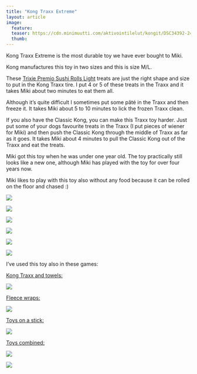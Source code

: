 ```yaml
---
title: "Kong Traxx Extreme"
layout: article
image:
  feature:
  teaser: https://cdn.minimuutti.com/aktivointilelut/kongit/DSC34392-245px.jpg
  thumb:
---
```


Kong Traxx Extreme is the most durable toy we have ever bought to Miki.

Kong manufactures this toy in two sizes and this is size M/L.

These [Trixie Premio Sushi Rolls Light](http://www.zooplus.com/shop/dogs/dog_treats_chews/natural_treats_fish/204577) treats are just the right shape and size to put in the Kong Traxx tire.  I put 4 or 5 of these treats in the Traxx and it takes Miki about two minutes to eat them all.

Although it’s quite difficult I sometimes put some pâté in the Traxx and then freeze it. It takes Miki about 5 to 10 minutes to lick the frozen Traxx clean.

If you also have the Classic Kong, you can make this Traxx toy harder. Just put some of your dogs favourite treats in the Traxx (I put pieces of wiener for Miki) and then push the Classic Kong through the middle of Traxx as far as it goes. It takes Miki about 4 minutes to pull the Classic Kong out of the Traxx and eat the treats.

Miki got this toy when he was under one year old. The toy practically still looks like a new one, although Miki has played with the toy for over four years now.

Miki likes to play with this toy also without any food because it can be rolled on the floor and chased :)

![](https://cdn.minimuutti.com/aktivointilelut/kongit/DSC34392-800px.jpg)

![](https://cdn.minimuutti.com/aktivointilelut/kongit/DSC34394-800px.jpg)

![](https://cdn.minimuutti.com/aktivointilelut/kongit/DSC30218_2-800px.jpg)

![](https://cdn.minimuutti.com/aktivointilelut/kongit/DSC30333-800px.jpg)

![](https://cdn.minimuutti.com/aktivointilelut/kongit/DSC30289-800px.jpg)

![](https://cdn.minimuutti.com/aktivointilelut/kongit/DSC30282-800px.jpg)

I’ve used this toy also in these games:

[Kong Traxx and towels:](/en/brain-games/kong-traxx-and-towels/)

[![](https://cdn.minimuutti.com/aktivointi/kong-traxx-ja-pyyhe/DSC57081-800px.jpg)](/en/brain-games/kong-traxx-and-towels/)

[Fleece wraps:](/en/brain-games/fleece-wraps/)

[![](https://cdn.minimuutti.com/aktivointi/fleecekiepit/DS06648-800px.jpg)](/en/brain-games/fleece-wraps/)

[Toys on a stick:](/en/brain-games/toys-on-a-stick/)

[![](https://cdn.minimuutti.com/aktivointi/lelut-tikussa/DS07913-800px.jpg)](/en/brain-games/toys-on-a-stick/)

[Toys combined:](/en/treat-dispensers/toys-combined/)

[![](https://cdn.minimuutti.com/aktivointilelut/muut/DS11210-800px.jpg)](/en/treat-dispensers/toys-combined/)

[![](https://cdn.minimuutti.com/aktivointilelut/muut/DS11052-800px.jpg)](/en/treat-dispensers/toys-combined/)
